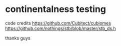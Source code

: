 # continentalness testing

code credits
https://github.com/Cubitect/cubiomes
https://github.com/nothings/stb/blob/master/stb_ds.h

thanks guys
